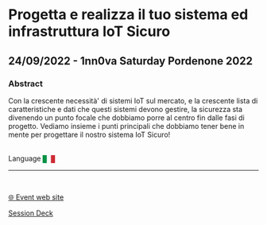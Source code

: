 # Progetta e realizza il tuo sistema ed infrastruttura IoT Sicuro
## 24/09/2022 - 1nn0va Saturday Pordenone 2022 
### Abstract
Con la crescente necessità' di sistemi IoT sul mercato, e la crescente lista di caratteristiche e dati che questi sistemi devono gestire, la sicurezza sta divenendo un punto focale che dobbiamo porre al centro fin dalle fasi di progetto.
Vediamo insieme i punti principali che dobbiamo tener bene in mente per progettare il nostro sistema IoT Sicuro!

<br/>
Language <img width="25" src="https://raw.githubusercontent.com/dpcons/DPCons/Dev/Resources/FlagItaly.svg" style="vertical-align:middle">

<br/>

---

<br/>
<p>
<a href="https://1nn0vasat2022.1nn0va.it/">🌐 Event web site</a>
</p>

<p>
<a href="https://github.com/dpcons/DPCons/blob/main/Decks/20220924-Progetta%20e%20realizza%20il%20tuo%20sistema%20ed%20infrastruttura%20IoT%20Sicuro.pdf" target="_blank">Session Deck</a>
</a>
</p>
